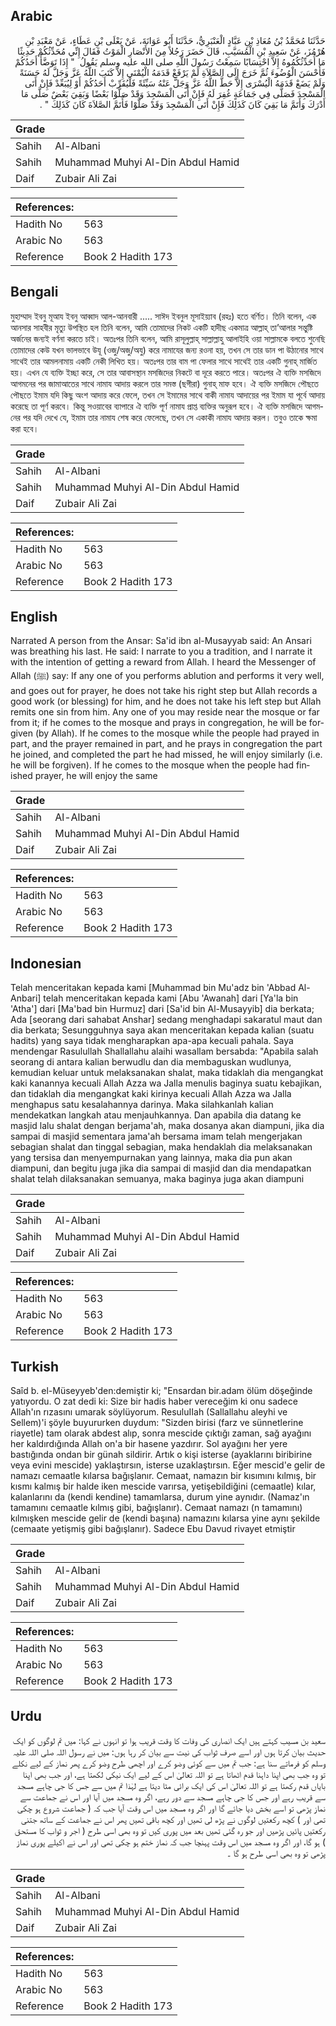 ## Arabic


<div dir="rtl" lang="ar" style={{fontSize:'larger',backgroundColor:'#f8f9fa',padding:20}}>
حَدَّثَنَا مُحَمَّدُ بْنُ مُعَاذِ بْنِ عَبَّادٍ الْعَنْبَرِيُّ، حَدَّثَنَا أَبُو عَوَانَةَ، عَنْ يَعْلَى بْنِ عَطَاءٍ، عَنْ مَعْبَدِ بْنِ هُرْمُزَ، عَنْ سَعِيدِ بْنِ الْمُسَيَّبِ، قَالَ حَضَرَ رَجُلاً مِنَ الأَنْصَارِ الْمَوْتُ فَقَالَ إِنِّي مُحَدِّثُكُمْ حَدِيثًا مَا أُحَدِّثُكُمُوهُ إِلاَّ احْتِسَابًا سَمِعْتُ رَسُولَ اللَّهِ صلى الله عليه وسلم يَقُولُ ‏ "‏ إِذَا تَوَضَّأَ أَحَدُكُمْ فَأَحْسَنَ الْوُضُوءَ ثُمَّ خَرَجَ إِلَى الصَّلاَةِ لَمْ يَرْفَعْ قَدَمَهُ الْيُمْنَى إِلاَّ كَتَبَ اللَّهُ عَزَّ وَجَلَّ لَهُ حَسَنَةً وَلَمْ يَضَعْ قَدَمَهُ الْيُسْرَى إِلاَّ حَطَّ اللَّهُ عَزَّ وَجَلَّ عَنْهُ سَيِّئَةً فَلْيُقَرِّبْ أَحَدُكُمْ أَوْ لِيُبَعِّدْ فَإِنْ أَتَى الْمَسْجِدَ فَصَلَّى فِي جَمَاعَةٍ غُفِرَ لَهُ فَإِنْ أَتَى الْمَسْجِدَ وَقَدْ صَلَّوْا بَعْضًا وَبَقِيَ بَعْضٌ صَلَّى مَا أَدْرَكَ وَأَتَمَّ مَا بَقِيَ كَانَ كَذَلِكَ فَإِنْ أَتَى الْمَسْجِدَ وَقَدْ صَلَّوْا فَأَتَمَّ الصَّلاَةَ كَانَ كَذَلِكَ ‏"‏ ‏.‏
</div>
<div style={{backgroundColor:'#f8f9fa',padding:20, marginBottom: 10}}><table> <thead> <tr> <th>Grade</th> <th></th> </tr> </thead> <tbody> <tr><td>Sahih</td><td>Al-Albani</td></tr><tr><td>Sahih</td><td>Muhammad Muhyi Al-Din Abdul Hamid</td></tr><tr><td>Daif</td><td>Zubair Ali Zai</td></tr></tbody></table><table> <thead> <tr> <th>References:</th> <th></th> </tr> </thead> <tbody><tr><td>Hadith No</td><td>563</td></tr><tr><td>Arabic No</td><td>563</td></tr><tr><td>Reference</td><td>Book 2 Hadith 173</td></tr></tbody></table></div>

## Bengali


<div dir="ltr" lang="bn" style={{fontSize:'larger',backgroundColor:'#f8f9fa',padding:20}}>
মুহাম্মাদ ইবনু মূআয ইবনু আব্বাদ আল-আনবারী ..... সাঈদ ইবনুল মূসাইয়্যাব (রহঃ) হতে বর্ণিত। তিনি বলেন, এক আনসার সাহবীর মৃত্যু উপস্থিত হল তিনি বলেন, আমি তোমাদের নিকট একটি হাদীছ একমাত্র আল্লাহ্ তা’আলার সন্তুষ্টি অর্জনের জন্যই বর্ণনা করতে চাই। অতঃপর তিনি বলেন, আমি রাসূলুল্লাহ্ সাল্লাল্লাহু আলাইহি ওয়া সাল্লামকে বলতে শুনেছি তোমাদের কেউ যখন ভালভাবে উযূ (ওজু/অজু/অযু) করে নামাযের জন্য রওনা হয়, তখন সে তার ডান পা উঠানোর সাথে সাথেই তার আমলনামায় একটি নেকী লিখিত হয়। অতঃপর তার বাম পা ফেলার সাথে সাথেই তার একটি গুনাহ্ মার্জিত হয়। এখন যে ব্যক্তি ইচ্ছা করে, সে তার আবাসস্থান মসজিদের নিকটে বা দূরে করতে পারে। অতঃপর ঐ ব্যক্তি মসজিদে আগমনের পর জামাআতের সাথে নামায আদায় করলে তার সমস্ত (ছগীরা) গুনাহ্ মাফ হবে। ঐ ব্যক্তি মসজিদে পৌছতে পৌছতে ইমাম যদি কিছু অংশ আদায় করে ফেলে, তখন সে ইমামের সাথে বাকী নামায আদায়ের পর ইমাম যা পূর্বে আদায় করেছে তা পূর্ণ করবে। কিন্তু সওয়াবের ব্যাপারে ঐ ব্যক্তি পূর্ণ নামায প্রাপ্ত ব্যক্তির অনুরূপ হবে। ঐ ব্যক্তি মসজিদে আগমনের পর যদি দেখে যে, ইমাম তার নামায শেষ করে ফেলেছে, তখন সে একাকী নামায আদায় করল। তবুও তাকে ক্ষমা করা হবে।
</div>
<div style={{backgroundColor:'#f8f9fa',padding:20, marginBottom: 10}}><table> <thead> <tr> <th>Grade</th> <th></th> </tr> </thead> <tbody> <tr><td>Sahih</td><td>Al-Albani</td></tr><tr><td>Sahih</td><td>Muhammad Muhyi Al-Din Abdul Hamid</td></tr><tr><td>Daif</td><td>Zubair Ali Zai</td></tr></tbody></table><table> <thead> <tr> <th>References:</th> <th></th> </tr> </thead> <tbody><tr><td>Hadith No</td><td>563</td></tr><tr><td>Arabic No</td><td>563</td></tr><tr><td>Reference</td><td>Book 2 Hadith 173</td></tr></tbody></table></div>

## English


<div dir="ltr" lang="en" style={{fontSize:'larger',backgroundColor:'#f8f9fa',padding:20}}>
Narrated A person from the Ansar: Sa'id ibn al-Musayyab said: An Ansari was breathing his last. He said: I narrate to you a tradition, and I narrate it with the intention of getting a reward from Allah. I heard the Messenger of Allah (ﷺ) say: If any one of you performs ablution and performs it very well, and goes out for prayer, he does not take his right step but Allah records a good work (or blessing) for him, and he does not take his left step but Allah remits one sin from him. Any one of you may reside near the mosque or far from it; if he comes to the mosque and prays in congregation, he will be forgiven (by Allah). If he comes to the mosque while the people had prayed in part, and the prayer remained in part, and he prays in congregation the part he joined, and completed the part he had missed, he will enjoy similarly (i.e. he will be forgiven). If he comes to the mosque when the people had finished prayer, he will enjoy the same
</div>
<div style={{backgroundColor:'#f8f9fa',padding:20, marginBottom: 10}}><table> <thead> <tr> <th>Grade</th> <th></th> </tr> </thead> <tbody> <tr><td>Sahih</td><td>Al-Albani</td></tr><tr><td>Sahih</td><td>Muhammad Muhyi Al-Din Abdul Hamid</td></tr><tr><td>Daif</td><td>Zubair Ali Zai</td></tr></tbody></table><table> <thead> <tr> <th>References:</th> <th></th> </tr> </thead> <tbody><tr><td>Hadith No</td><td>563</td></tr><tr><td>Arabic No</td><td>563</td></tr><tr><td>Reference</td><td>Book 2 Hadith 173</td></tr></tbody></table></div>

## Indonesian


<div dir="ltr" lang="id" style={{fontSize:'larger',backgroundColor:'#f8f9fa',padding:20}}>
Telah menceritakan kepada kami [Muhammad bin Mu'adz bin 'Abbad Al-Anbari] telah menceritakan kepada kami [Abu 'Awanah] dari [Ya'la bin 'Atha'] dari [Ma'bad bin Hurmuz] dari [Sa'id bin Al-Musayyib] dia berkata; Ada [seorang dari sahabat Anshar] sedang menghadapi sakaratul maut dan dia berkata; Sesungguhnya saya akan menceritakan kepada kalian (suatu hadits) yang saya tidak mengharapkan apa-apa kecuali pahala. Saya mendengar Rasulullah Shallallahu alaihi wasallam bersabda: "Apabila salah seorang di antara kalian berwudlu dan dia membaguskan wudlunya, kemudian keluar untuk melaksanakan shalat, maka tidaklah dia mengangkat kaki kanannya kecuali Allah Azza wa Jalla menulis baginya suatu kebajikan, dan tidaklah dia mengangkat kaki kirinya kecuali Allah Azza wa Jalla menghapus satu kesalahannya darinya. Maka silahkanlah kalian mendekatkan langkah atau menjauhkannya. Dan apabila dia datang ke masjid lalu shalat dengan berjama'ah, maka dosanya akan diampuni, jika dia sampai di masjid sementara jama'ah bersama imam telah mengerjakan sebagian shalat dan tinggal sebagian, maka hendaklah dia melaksanakan yang tersisa dan menyempurnakan yang lainnya, maka dia pun akan diampuni, dan begitu juga jika dia sampai di masjid dan dia mendapatkan shalat telah dilaksanakan semuanya, maka baginya juga akan diampuni
</div>
<div style={{backgroundColor:'#f8f9fa',padding:20, marginBottom: 10}}><table> <thead> <tr> <th>Grade</th> <th></th> </tr> </thead> <tbody> <tr><td>Sahih</td><td>Al-Albani</td></tr><tr><td>Sahih</td><td>Muhammad Muhyi Al-Din Abdul Hamid</td></tr><tr><td>Daif</td><td>Zubair Ali Zai</td></tr></tbody></table><table> <thead> <tr> <th>References:</th> <th></th> </tr> </thead> <tbody><tr><td>Hadith No</td><td>563</td></tr><tr><td>Arabic No</td><td>563</td></tr><tr><td>Reference</td><td>Book 2 Hadith 173</td></tr></tbody></table></div>

## Turkish


<div dir="ltr" lang="tr" style={{fontSize:'larger',backgroundColor:'#f8f9fa',padding:20}}>
Saîd b. el-Müseyyeb'den:demiştir ki; "Ensardan bir.adam ölüm döşeğinde yatıyordu. O zat dedi ki: Size bir hadis haber vereceğim ki onu sadece Allah'ın rızasını umarak söylüyorum. ResuluIIah (Sallallahu aleyhi ve Sellem)'i şöyle buyururken duydum: "Sizden birisi (farz ve sünnetlerine riayetle) tam olarak abdest alıp, sonra mescide çıktığı zaman, sağ ayağını her kaldırdığında Allah on'a bir hasene yazdırır. Sol ayağını her yere bastığında ondan bir günah sildirir. Artık o kişi isterse (ayaklarını biribirine veya evini mescide) yaklaştırsın, isterse uzaklaştırsın. Eğer mescid'e gelir de namazı cemaatle kılarsa bağışlanır. Cemaat, namazın bir kısımını kılmış, bir kısmı kalmış bir halde iken mescide varırsa, yetişebildiğini (cemaatle) kılar, kalanlarını da (kendi kendine) tamamlarsa, durum yine aynıdır. (Namaz'ın tamamını cemaatle kılmış gibi, bağışlanır). Cemaat namazı (n tamamını) kılmışken mescide gelir de (kendi başına) namazını kılarsa yine aynı şekilde (cemaate yetişmiş gibi bağışlanır). Sadece Ebu Davud rivayet etmiştir
</div>
<div style={{backgroundColor:'#f8f9fa',padding:20, marginBottom: 10}}><table> <thead> <tr> <th>Grade</th> <th></th> </tr> </thead> <tbody> <tr><td>Sahih</td><td>Al-Albani</td></tr><tr><td>Sahih</td><td>Muhammad Muhyi Al-Din Abdul Hamid</td></tr><tr><td>Daif</td><td>Zubair Ali Zai</td></tr></tbody></table><table> <thead> <tr> <th>References:</th> <th></th> </tr> </thead> <tbody><tr><td>Hadith No</td><td>563</td></tr><tr><td>Arabic No</td><td>563</td></tr><tr><td>Reference</td><td>Book 2 Hadith 173</td></tr></tbody></table></div>

## Urdu


<div dir="rtl" lang="ur" style={{fontSize:'larger',backgroundColor:'#f8f9fa',padding:20}}>
سعید بن مسیب کہتے ہیں ایک انصاری کی وفات کا وقت قریب ہوا تو انہوں نے کہا: میں تم لوگوں کو ایک حدیث بیان کرتا ہوں اور اسے صرف ثواب کی نیت سے بیان کر رہا ہوں: میں نے رسول اللہ صلی اللہ علیہ وسلم کو فرماتے سنا ہے: جب تم میں سے کوئی وضو کرے اور اچھی طرح وضو کرے پھر نماز کے لیے نکلے تو وہ جب بھی اپنا داہنا قدم اٹھاتا ہے تو اللہ تعالیٰ اس کے لیے ایک نیکی لکھتا ہے، اور جب بھی اپنا بایاں قدم رکھتا ہے تو اللہ تعالیٰ اس کی ایک برائی مٹا دیتا ہے لہٰذا تم میں سے جس کا جی چاہے مسجد سے قریب رہے اور جس کا جی چاہے مسجد سے دور رہے، اگر وہ مسجد میں آیا اور اس نے جماعت سے نماز پڑھی تو اسے بخش دیا جائے گا اور اگر وہ مسجد میں اس وقت آیا جب کہ ( جماعت شروع ہو چکی تھی اور ) کچھ رکعتیں لوگوں نے پڑھ لی تھیں اور کچھ باقی تھیں پھر اس نے جماعت کے ساتھ جتنی رکعتیں پائیں پڑھیں اور جو رہ گئی تھیں بعد میں پوری کیں تو وہ بھی اسی طرح ( اجر و ثواب کا مستحق ) ہو گا، اور اگر وہ مسجد میں اس وقت پہنچا جب کہ نماز ختم ہو چکی تھی اور اس نے اکیلے پوری نماز پڑھی تو وہ بھی اسی طرح ہو گا ۔
</div>
<div style={{backgroundColor:'#f8f9fa',padding:20, marginBottom: 10}}><table> <thead> <tr> <th>Grade</th> <th></th> </tr> </thead> <tbody> <tr><td>Sahih</td><td>Al-Albani</td></tr><tr><td>Sahih</td><td>Muhammad Muhyi Al-Din Abdul Hamid</td></tr><tr><td>Daif</td><td>Zubair Ali Zai</td></tr></tbody></table><table> <thead> <tr> <th>References:</th> <th></th> </tr> </thead> <tbody><tr><td>Hadith No</td><td>563</td></tr><tr><td>Arabic No</td><td>563</td></tr><tr><td>Reference</td><td>Book 2 Hadith 173</td></tr></tbody></table></div>